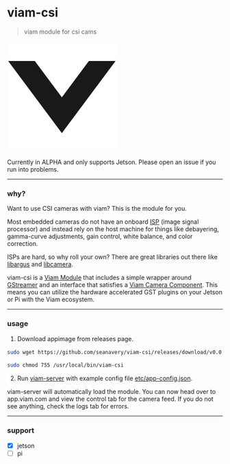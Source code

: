 # viam-csi
> viam module for csi cams

![](./etc/viam-server.png)


Currently in ALPHA and only supports Jetson. Please open an issue if you run into problems.

___

### why?

Want to use CSI cameras with viam? This is the module for you.

Most embedded cameras do not have an onboard [ISP](https://en.wikipedia.org/wiki/Image_processor) (image signal processor) and instead rely on the host machine for things like debayering, gamma-curve adjustments, gain control, white balance, and color correction.

ISPs are hard, so why roll your own? There are great libraries out there like [libargus](https://docs.nvidia.com/jetson/l4t-multimedia/group__LibargusAPI.html) and [libcamera](https://github.com/kbingham/libcamera).

viam-csi is a [Viam Module](https://docs.viam.com/extend/modular-resources/) that includes a simple wrapper around [GStreamer](https://gstreamer.freedesktop.org/documentation/?gi-language=c) and an interface that satisfies a [Viam Camera Component](https://docs.viam.com/components/camera/webcam/). This means you can utilize the hardware accelerated GST plugins on your Jetson or Pi with the Viam ecosystem.

___

### usage

1. Download appimage from releases page.
```bash
sudo wget https://github.com/seanavery/viam-csi/releases/download/v0.0.2/viam-csi-0.0.2-aarch64.AppImage -O /usr/local/bin/viam-csi
```

```bash
sudo chmod 755 /usr/local/bin/viam-csi
```

2. Run [viam-server](https://docs.viam.com/installation/) with example config file [etc/app-config.json](https://github.com/seanavery/viam-csi/blob/master/etc/app-config.json).

viam-server will automatically load the module. You can now head over to app.viam.com and view the control tab for the camera feed. If you do not see anything, check the logs tab for errors.

___

### support
- [x] jetson
- [ ] pi
